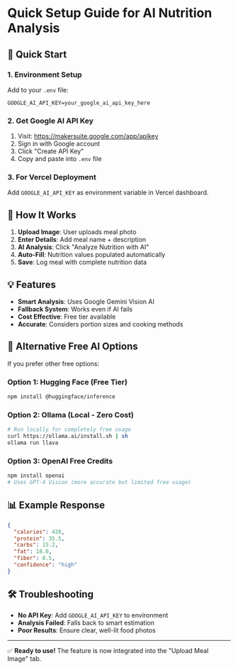 # Quick Setup Guide for AI Nutrition Analysis

## 🚀 Quick Start

### 1. Environment Setup
Add to your `.env` file:
```env
GOOGLE_AI_API_KEY=your_google_ai_api_key_here
```

### 2. Get Google AI API Key
1. Visit: https://makersuite.google.com/app/apikey
2. Sign in with Google account
3. Click "Create API Key"
4. Copy and paste into `.env` file

### 3. For Vercel Deployment
Add `GOOGLE_AI_API_KEY` as environment variable in Vercel dashboard.

## 🎯 How It Works

1. **Upload Image**: User uploads meal photo
2. **Enter Details**: Add meal name + description
3. **AI Analysis**: Click "Analyze Nutrition with AI"
4. **Auto-Fill**: Nutrition values populated automatically
5. **Save**: Log meal with complete nutrition data

## 💡 Features

- **Smart Analysis**: Uses Google Gemini Vision AI
- **Fallback System**: Works even if AI fails
- **Cost Effective**: Free tier available
- **Accurate**: Considers portion sizes and cooking methods

## 🔧 Alternative Free AI Options

If you prefer other free options:

### Option 1: Hugging Face (Free Tier)
```bash
npm install @huggingface/inference
```

### Option 2: Ollama (Local - Zero Cost)
```bash
# Run locally for completely free usage
curl https://ollama.ai/install.sh | sh
ollama run llava
```

### Option 3: OpenAI Free Credits
```bash
npm install openai
# Uses GPT-4 Vision (more accurate but limited free usage)
```

## 📊 Example Response

```json
{
  "calories": 420,
  "protein": 35.5,
  "carbs": 15.2,
  "fat": 18.0,
  "fiber": 8.5,
  "confidence": "high"
}
```

## 🛠️ Troubleshooting

- **No API Key**: Add `GOOGLE_AI_API_KEY` to environment
- **Analysis Failed**: Falls back to smart estimation
- **Poor Results**: Ensure clear, well-lit food photos

---

✅ **Ready to use!** The feature is now integrated into the "Upload Meal Image" tab.
